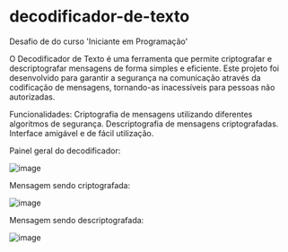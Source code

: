 # decodificador-de-texto
Desafio de do curso 'Iniciante em Programação'


O Decodificador de Texto é uma ferramenta que permite criptografar e descriptografar mensagens de forma simples e eficiente. 
Este projeto foi desenvolvido para garantir a segurança na comunicação através da codificação de mensagens, tornando-as inacessíveis para pessoas não autorizadas.

Funcionalidades:
Criptografia de mensagens utilizando diferentes algoritmos de segurança.
Descriptografia de mensagens criptografadas.
Interface amigável e de fácil utilização.

Painel geral do decodificador:

![image](https://github.com/user-attachments/assets/0cdc007c-76fb-4198-8d0e-7e47d1ba66e1)

Mensagem sendo criptografada:

![image](https://github.com/user-attachments/assets/33b708e0-cc44-4431-9081-0e2a6d558557)

Mensagem sendo descriptografada:

![image](https://github.com/user-attachments/assets/7d01c48b-001a-4883-b1f7-9905beb41cc7)
